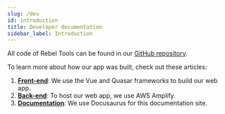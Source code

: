 ```yaml
---
slug: /dev
id: introduction
title: Developer documentation
sidebar_label: Introduction
---
```


All code of Rebel Tools can be found in our [GitHub repository](https://github.com/activisthandbook/rebeltools).

To learn more about how our app was built, check out these articles:
1. **[Front-end](front-end)**: We use the Vue and Quasar frameworks to build our web app.
2. **[Back-end](back-end)**: To host our web app, we use AWS Amplify.
3. **[Documentation](documentation)**: We use Docusaurus for this documentation site. 


